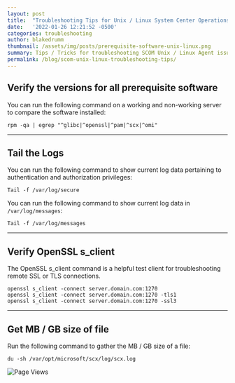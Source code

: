 ```yaml
---
layout: post
title:  "Troubleshooting Tips for Unix / Linux System Center Operations Manager Agents"
date:   '2022-01-26 12:21:52 -0500'
categories: troubleshooting
author: blakedrumm
thumbnail: /assets/img/posts/prerequisite-software-unix-linux.png
summary: Tips / Tricks for troubleshooting SCOM Unix / Linux Agent issues.
permalink: /blog/scom-unix-linux-troubleshooting-tips/
---
```

## Verify the versions for all prerequisite software
You can run the following command on a working and non-working server to compare the software installed:
```shell
rpm -qa | egrep "^glibc|^openssl|^pam|^scx|^omi"
```

___

## Tail the Logs
You can run the following command to show current log data pertaining to authentication and authorization privileges:
```shell
Tail -f /var/log/secure
```

You can run the following command to show current log data in `/var/log/messages`:
```shell
Tail -f /var/log/messages
```

___

## Verify OpenSSL s_client
The OpenSSL s_client command is a helpful test client for troubleshooting remote SSL or TLS connections.
```shell
openssl s_client -connect server.domain.com:1270
openssl s_client -connect server.domain.com:1270 -tls1
openssl s_client -connect server.domain.com:1270 -ssl3
```

___

## Get MB / GB size of file
Run the following command to gather the MB / GB size of a file:
```shell
du -sh /var/opt/microsoft/scx/log/scx.log
```

![Page Views](https://counter.blakedrumm.com/count/tag.svg?url=blakedrumm.com/blog/scom-unix-linux-troubleshooting-tips)

<!--
Having trouble with Pages? Check out our [documentation](https://docs.github.com/categories/github-pages-basics/) or [contact support](https://support.github.com/contact) and we’ll help you sort it out.
-->

